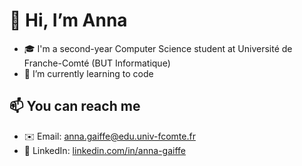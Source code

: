 # 👋 Hi, I’m Anna

- 🎓 I'm a second-year Computer Science student at Université de Franche-Comté (BUT Informatique)
- 🌱 I’m currently learning to code

## 📫 You can reach me

- ✉️ Email: [anna.gaiffe@edu.univ-fcomte.fr](mailto:anna.gaiffe@edu.univ-fcomte.fr)  
- 💼 LinkedIn: [linkedin.com/in/anna-gaiffe](https://www.linkedin.com/in/anna-gaiffe)
<!---
agaiffe2-iut90/agaiffe2-iut90 is a ✨ special ✨ repository because its `README.md` (this file) appears on your GitHub profile.
You can click the Preview link to take a look at your changes.
--->
